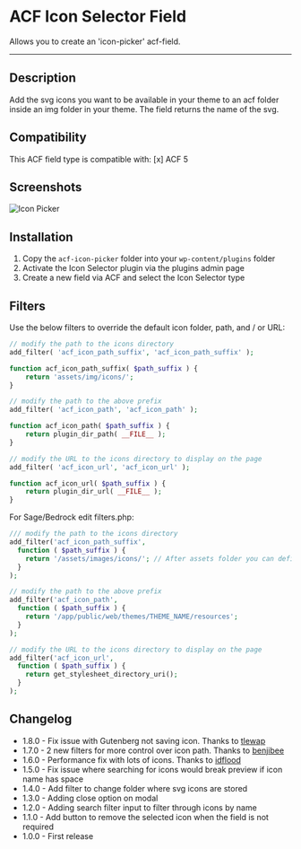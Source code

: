 # ACF Icon Selector Field

Allows you to create an 'icon-picker' acf-field.

---

## Description

Add the svg icons you want to be available in your theme to an acf folder inside an img folder in your theme. The field returns the name of the svg.

## Compatibility

This ACF field type is compatible with:
[x] ACF 5

## Screenshots

![Icon Picker](https://raw.githubusercontent.com/houke/acf-icon-picker/master/screenshots/example.png)

## Installation

1. Copy the `acf-icon-picker` folder into your `wp-content/plugins` folder
2. Activate the Icon Selector plugin via the plugins admin page
3. Create a new field via ACF and select the Icon Selector type

## Filters

Use the below filters to override the default icon folder, path, and / or URL:

```php
// modify the path to the icons directory
add_filter( 'acf_icon_path_suffix', 'acf_icon_path_suffix' );

function acf_icon_path_suffix( $path_suffix ) {
    return 'assets/img/icons/';
}

// modify the path to the above prefix
add_filter( 'acf_icon_path', 'acf_icon_path' );

function acf_icon_path( $path_suffix ) {
    return plugin_dir_path( __FILE__ );
}

// modify the URL to the icons directory to display on the page
add_filter( 'acf_icon_url', 'acf_icon_url' );

function acf_icon_url( $path_suffix ) {
    return plugin_dir_url( __FILE__ );
}
```

For Sage/Bedrock edit filters.php:

```php
/// modify the path to the icons directory
add_filter('acf_icon_path_suffix',
  function ( $path_suffix ) {
    return '/assets/images/icons/'; // After assets folder you can define folder structure
  }
);

// modify the path to the above prefix
add_filter('acf_icon_path',
  function ( $path_suffix ) {
    return '/app/public/web/themes/THEME_NAME/resources';
  }
);

// modify the URL to the icons directory to display on the page
add_filter('acf_icon_url',
  function ( $path_suffix ) {
    return get_stylesheet_directory_uri();
  }
);
```

## Changelog

* 1.8.0 - Fix issue with Gutenberg not saving icon. Thanks to [tlewap](https://github.com/houke/acf-icon-picker/pull/17)
* 1.7.0 - 2 new filters for more control over icon path. Thanks to [benjibee](https://github.com/houke/acf-icon-picker/pull/11)
* 1.6.0 - Performance fix with lots of icons. Thanks to [idflood](https://github.com/houke/acf-icon-picker/pull/9)
* 1.5.0 - Fix issue where searching for icons would break preview if icon name has space
* 1.4.0 - Add filter to change folder where svg icons are stored
* 1.3.0 - Adding close option on modal
* 1.2.0 - Adding search filter input to filter through icons by name
* 1.1.0 - Add button to remove the selected icon when the field is not required
* 1.0.0 - First release
